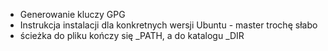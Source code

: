  - Generowanie kluczy GPG
 - Instrukcja instalacji dla konkretnych wersji Ubuntu - master trochę słabo
 - ścieżka do pliku kończy się _PATH, a do katalogu _DIR